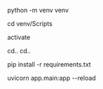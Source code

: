 python -m venv venv

cd venv/Scripts

activate

cd..
cd..

pip install -r requirements.txt

uvicorn app.main:app --reload  